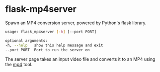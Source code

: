 # flask-mp4server

Spawn an MP4 conversion server, powered by Python's flask library.

```bash
usage: flask_mp4server [-h] [--port PORT]

optional arguments:
-h, --help   show this help message and exit
--port PORT  Port to run the server on
```

The server page takes an input video file and converts it to an MP4 using the [mp4](../bash/mp4.md) tool.

